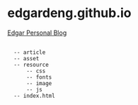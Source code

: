 # edgardeng.github.io
[Edgar Personal Blog](https://edgardeng.github.io )

## 
```
  -- article
  -- asset
  -- resource
      -- css
      -- fonts
      -- image
      -- js
  -- index.html
  
```

